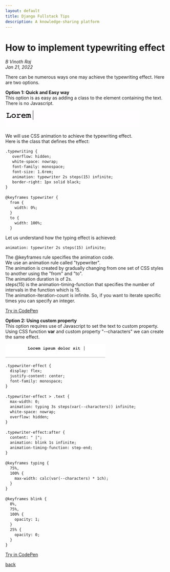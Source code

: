 ```yaml
---
layout: default
title: Django Fullstack Tips
description: A knowledge-sharing platform
---
```


# How to implement typewriting effect

_B Vinoth Raj_  
_Jan 21, 2022_  
  
There can be numerous ways one may achieve the typewriting effect. Here are two options.   

**Option 1: Quick and Easy way**  
This option is as easy as adding a class to the element containing the text. There is no Javascript.  
  
  ![Typewriting effect](../images/type2.gif)  
  
We will use CSS animation to achieve the typewriting effect.  
Here is the class that defines the effect: 
```
.typewriting {
   overflow: hidden;
   white-space: nowrap;
   font-family: monospace;
   font-size: 1.6rem;
   animation: typewriter 2s steps(15) infinite;
   border-right: 1px solid black;
}

@keyframes typewriter {
  from {
    width: 0%;
  }
  to {
    width: 100%;
  }

```
Let us understand how the typing effect is achieved:
```
animation: typewriter 2s steps(15) infinite;
```
The @keyframes rule specifies the animation code.  
We use an animation rule called "typewriter".  
The animation is created by gradually changing from one set of CSS styles to another using the "from" and "to".  
The animation duration is of 2s.  
steps(15) is the animation-timing-function that specifies the number of intervals in the function which is 15.  
The animation-iteration-count is infinite. So, if you want to iterate specific times you can specify an integer.  

[Try in CodePen](https://codepen.io/bvinraj/pen/GRMbQdg)

**Option 2: Using custom property**  
This option requires use of Javascript to set the text to custom property.  
Using CSS function **var** and custom property "--characters" we can create the same effect.

  
  ![Typewriting effect](../images/type3.gif)  
  


```
.typewriter-effect {
  display: flex;
  justify-content: center;
  font-family: monospace;
}

.typewriter-effect > .text {
  max-width: 0;
  animation: typing 3s steps(var(--characters)) infinite;
  white-space: nowrap;
  overflow: hidden;
}

.typewriter-effect:after {
  content: " |";
  animation: blink 1s infinite;
  animation-timing-function: step-end;
}

@keyframes typing {
  75%,
  100% {
    max-width: calc(var(--characters) * 1ch);
  }
}

@keyframes blink {
  0%,
  75%,
  100% {
    opacity: 1;
  }
  25% {
    opacity: 0;
  }
}
```

[Try in CodePen](https://codepen.io/bvinraj/pen/vYeqepq)

[back](../)

